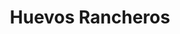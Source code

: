 ---
title: "Huevos Rancheros"
price: "$10.00"
category: "Breakfast"
img: ""
desc: "Two crispy corn tortillas topped with refried beans, homemade salsa, and two eggs sunny side up garnished with cheese and avocado"
---